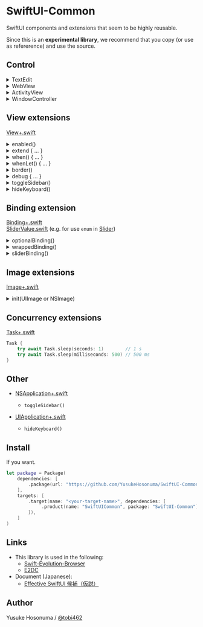 # SwiftUI-Common

SwiftUI components and extensions that seem to be highly reusable.

Since this is an **experimental library**, we recommend that you copy (or use as refererence) and use the source.

## Control

<details>
<summary>TextEdit</summary>

[TextEdit.swift](https://github.com/YusukeHosonuma/SwiftUI-Common/blob/main/Sources/SwiftUICommon/View/TextEdit.swift) (add placeholder to [TextEditor](https://developer.apple.com/documentation/swiftui/texteditor))

```swift
TextEdit("Please paste.", text: $text, font: .custom("SF Mono", size: 16))
```
</details>


<details>
<summary>WebView</summary>

[WebView.swift](https://github.com/YusukeHosonuma/SwiftUI-Common/blob/main/Sources/SwiftUICommon/View/WebView.swift) (bridge to [WKWebView](https://developer.apple.com/documentation/webkit/wkwebview))

```swift
@StateObject var webViewState = WebViewState { _ in
    // 💡 If you want to more configuration
    // webView.allowsBackForwardNavigationGestures = true
}

var body: some View {
    ZStack {
        WebView(url: url, state: webViewState)

        if webViewState.isFirstLoading {
            ProgressView()
        }

        // 💡 Note: If you want to display an indicator at each page transition.
        // if webViewState.isLoading {
        //     ProgressView()
        // }
    }
    .toolbar {
        ToolbarItemGroup(placement: .bottomBar) {
            Spacer()

            // ✅ Back
            Button {
                webViewState.goBack()
            } label: {
                Image(systemName: "chevron.backward")
            }
            .enabled(webViewState.canGoBack)

            // ✅ Forward
            Button {
                webViewState.goForward()
            } label: {
                Image(systemName: "chevron.forward")
            }
            .enabled(webViewState.canGoForward)
        }
    }
}
```

<img width="339" alt="image" src="https://user-images.githubusercontent.com/2990285/167335179-0e42798b-fd4c-4844-8eca-c5cb3e6ab666.png">
</details>


<details>
<summary>ActivityView</summary>

[ActivityView](https://github.com/YusukeHosonuma/SwiftUI-Common/blob/main/Sources/SwiftUICommon/View/UIKit/ActivityView.swift) (bridge to [UIActivityViewController](https://developer.apple.com/documentation/uikit/uiactivityviewcontroller))

```swift
@State static var isPresent = false

static var previews: some View {
    Image(systemName: "square.and.arrow.up")
        .sheet(isPresented: .constant(true)) {
            ActivityView(activityItems: [URL(string: "https://github.com/YusukeHosonuma/SwiftUI-Common")!])
        }
}
```
</details>


<details>
<summary>WindowController</summary>

[WindowController](https://github.com/YusukeHosonuma/SwiftUI-Common/blob/main/Sources/SwiftUICommon/View/AppKit/WindowController.swift) (bridge to [NSWindowController](https://developer.apple.com/documentation/appkit/nswindowcontroller))<br>
T.B.D
</details>

## View extensions

[View+.swift](https://github.com/YusukeHosonuma/SwiftUI-Common/blob/main/Sources/SwiftUICommon/Extension/View%2B.swift)

<details>
<summary>enabled()</summary>
  
```swift
@State var isEnabled = false

var body: some View {
    VStack {
        Button("Hello") {}
            .enabled(isEnabled) // 💡 Same as `.disabled(isEnabled == false)`
}
```
</details>


<details>
<summary>extend { ... }</summary>

```swift
Text("Hello")
    .extend { content in
        if #available(iOS 15, *) {
            content
                .environment(\.dynamicTypeSize, .xxxLarge)
        } else {
            content
        }
    }
```
</details>


<details>
<summary>when() { ... }</summary>

```swift
@State var condition = false

var body: some View {
    Text("Hello")
        .when(condition) {
            $0.underline()
        }
}
```
</details>


<details>
<summary>whenLet() { ... }</summary>

```swift
@State var textColor: Color? = .red

var body: some View {
    Text("Hello")
        .whenLet(textColor) { content, textColor in
            content
                .foregroundColor(textColor)
        }
}
```
</details>

  
<details>
<summary>border()</summary>

```swift
Text("Hello")
    .padding()
    .border(.red, edge: .vertical) // default `width` = 1
    .border(.blue, width: 8, edge: .leading)
```

<img width="166" alt="image" src="https://user-images.githubusercontent.com/2990285/167331264-ee274f67-ec58-4d79-88b9-61e2fa57d66f.png">
</details>


<details>
<summary>debug { ... }</summary>
  
```swift
func content(text: String, number: Int) -> some View {
    Text("\(text), \(number)")
        .debug {
            print("text: \(text)")
            print("number: \(number)")
        }
}
```
</details>


<details>
<summary>toggleSidebar()</summary>
  
```swift
Button("toggle") {
    toggleSidebar()
}
```
</details>


<details>
<summary>hideKeyboard()</summary>
  
```swift
Button("hide") {
    hideKeyboard()
}
```
</details>


## Binding extension

[Binding+.swift](https://github.com/YusukeHosonuma/SwiftUI-Common/blob/main/Sources/SwiftUICommon/Extension/Binding%2B.swift)<br>
[SliderValue.swift](https://github.com/YusukeHosonuma/SwiftUI-Common/blob/main/Sources/SwiftUICommon/SliderValue.swift) (e.g. for use `enum` in [Slider](https://developer.apple.com/documentation/swiftui/slider))

<details>
<summary>optionalBinding()</summary>

```swift
enum Menu: Int {
    case all
    case star
}

struct BindingOptionalView: View {
    @SceneStorage("selection") var selection: Menu = .all

    var body: some View {
        let optionalSelection = $selection.optionalBinding() // 💡 `Binding<Menu>` -> `Binding<Menu?`
        NavigationView {
            List {
                NavigationLink(tag: Menu.all, selection: optionalSelection, destination: { Text("1") }) {
                    Text("One")
                }
                NavigationLink(tag: Menu.star, selection: optionalSelection, destination: { Text("2") }) {
                    Text("Two")
                }
            }
        }
    }
}
```
</details>

  
<details>
<summary>wrappedBinding()</summary>

```swift
@Binding var optionalString: String?

var body: some View {
    if let binding = $optionalString.wrappedBinding() { // 💡 `Binding<String?>` -> `Binding<String>?`
        TextField("placeholder", text: binding)
    } else {
        Text("nil")
    }
}
```
</details>


<details>
<summary>sliderBinding()</summary>

```swift
// 💡 Want to edit by slider.
enum TextSize: Int, CaseIterable {
    case xSmall = 0
    case small = 1
    ...

    var name: String {
        switch self {
        case .xSmall: return "xSmall"
        case .small: return "small"
        ...
    }
}

// ✅ Implement `SliderValue` protocol.
extension TextSize: SliderValue {
    static let sliderRange: ClosedRange<Double> = 0 ... Double(TextSize.allCases.count - 1)

    var sliderIndex: Int { rawValue }

    init(fromSliderIndex index: Int) {
        self = Self(rawValue: index)!
    }
}
  
struct SliderView: View {
    @State var textSize: TextSize = .medium

    var body: some View {
        VStack {
            Text("\(textSize.name)")
            Slider(
                value: $textSize.sliderBinding(), // 💡 `Binding<TextSize>` -> `Binding<Double>`
                in: TextSize.sliderRange,
                step: 1
            )
        }
        .padding()
    }
}
```

<img width="333" alt="image" src="https://user-images.githubusercontent.com/2990285/167333536-031af3f8-86ce-46bd-81e4-6dc63f51eb2c.png">
</details>
    
## Image extensions

[Image+.swift](https://github.com/YusukeHosonuma/SwiftUI-Common/blob/main/Sources/SwiftUICommon/Extension/Image%2B.swift)

<details>
<summary>init(UIImage or NSImage)</summary>

```swift
#if os(macOS)
private typealias XImage = NSImage
#else
private typealias XImage = UIImage
#endif

struct ImageView: View {
    var body: some View {
        Image(image: renderImage()) // 💡
            .resizable()
            .scaledToFit()
    }

    private func renderImage() -> XImage {
        // ⚠️ Assumes rendering code
        #if os(macOS)
        NSImage(named: "picture")!
        #else
        UIImage(named: "picture")!
        #endif
    }
}
```
</details>

    
## Concurrency extensions
  
[Task+.swift](https://github.com/YusukeHosonuma/SwiftUI-Common/blob/main/Sources/SwiftUICommon/Extension/Task%2B.swift)

```swift
Task {
    try await Task.sleep(seconds: 1)        // 1 s
    try await Task.sleep(milliseconds: 500) // 500 ms
}
```

## Other

- [NSApplication+.swift](https://github.com/YusukeHosonuma/SwiftUI-Common/blob/main/Sources/SwiftUICommon/Extension/AppKit/NSApplication%2B.swift)
  - `toggleSidebar()`

- [UIApplication+.swift](https://github.com/YusukeHosonuma/SwiftUI-Common/blob/main/Sources/SwiftUICommon/Extension/UIKit/UIApplication%2B.swift)
  - `hideKeyboard()`

## Install

If you want.

```swift
let package = Package(
    dependencies: [
        .package(url: "https://github.com/YusukeHosonuma/SwiftUI-Common.git", branch: "main"),
    ],
    targets: [
        .target(name: "<your-target-name>", dependencies: [
             .product(name: "SwiftUICommon", package: "SwiftUI-Common"),
        ]),
    ]
)
```

## Links

- This library is used in the following:
  - [Swift-Evolution-Browser](https://github.com/YusukeHosonuma/Swift-Evolution-Browser) 
  - [E2DC](https://github.com/YusukeHosonuma/E2DC)
- Document (Japanese):
  - [Effective SwiftUI 候補（仮説）](https://github.com/YusukeHosonuma/Effective-SwiftUI)

## Author

Yusuke Hosonuma / [@tobi462](https://twitter.com/tobi462)
